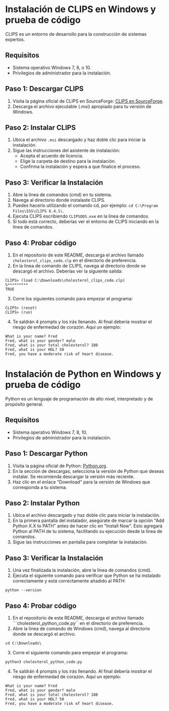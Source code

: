 # Instalación de CLIPS en Windows y prueba de código

CLIPS es un entorno de desarrollo para la construcción de sistemas expertos. 

## Requisitos

- Sistema operativo Windows 7, 8, o 10.
- Privilegios de administrador para la instalación.

## Paso 1: Descargar CLIPS

1. Visita la página oficial de CLIPS en SourceForge: [CLIPS en SourceForge](https://sourceforge.net/projects/clipsrules/files/CLIPS/6.4.1/).
2. Descarga el archivo ejecutable (.msi) apropiado para tu versión de Windows.

## Paso 2: Instalar CLIPS

1. Ubica el archivo `.msi` descargado y haz doble clic para iniciar la instalación.
2. Sigue las instrucciones del asistente de instalación:
   - Acepta el acuerdo de licencia.
   - Elige la carpeta de destino para la instalación.
   - Confirma la instalación y espera a que finalice el proceso.

## Paso 3: Verificar la Instalación

1. Abre la línea de comandos (cmd) en tu sistema.
2. Navega al directorio donde instalaste CLIPS.
3. Puedes hacerlo utilizando el comando cd, por ejemplo: ```cd C:\Program Files\SSS\CLIPS 6.4.1\```.
4. Ejecuta CLIPS escribiendo ```CLIPSDOS.exe``` en la línea de comandos.
5. Si todo está correcto, deberías ver el entorno de CLIPS iniciando en la línea de comandos.

## Paso 4: Probar código

1. En el repositorio de este README, descarga el archivo llamado ```cholesterol_clips_code.clp``` en el directorio de preferencia.
2. En la linea de comando de CLIPS, navega al directorio donde se descargó el archivo. Deberías ver la siguiente salida:
```
CLIPS> (load C:\Downloads\cholesterol_clips_code.clp)
%*********
TRUE
```
3. Corre los siguientes comando para empezar el programa:
```
CLIPS> (reset)
CLIPS> (run)
```
4. Te saldrán 4 prompts y los irás llenando. Al final debería mostrar el riesgo de enfermedad de corazón. Aquí un ejemplo:
```
What is your name? Fred
Fred, what is your gender? male
Fred, what is your total cholesterol? 180
Fred, what is your HDL? 50
Fred, you have a moderate risk of heart disease.
```

# Instalación de Python en Windows y prueba de código

Python es un lenguaje de programación de alto nivel, interpretado y de propósito general.

## Requisitos

- Sistema operativo Windows 7, 8, 10.
- Privilegios de administrador para la instalación.

## Paso 1: Descargar Python

1. Visita la página oficial de Python: [Python.org](https://www.python.org/downloads/windows/).
2. En la sección de descargas, selecciona la versión de Python que deseas instalar. Se recomienda descargar la versión más reciente.
3. Haz clic en el enlace "Download" para la versión de Windows que corresponda a tu sistema.

## Paso 2: Instalar Python

1. Ubica el archivo descargado y haz doble clic para iniciar la instalación.
2. En la primera pantalla del instalador, asegúrate de marcar la opción "Add Python X.X to PATH" antes de hacer clic en "Install Now". Esto agregará Python al PATH de tu sistema, facilitando su ejecución desde la línea de comandos.
3. Sigue las instrucciones en pantalla para completar la instalación.

## Paso 3: Verificar la Instalación

1. Una vez finalizada la instalación, abre la línea de comandos (cmd).
2. Ejecuta el siguiente comando para verificar que Python se ha instalado correctamente y está correctamente añadido al PATH:
```
python --version
```

## Paso 4: Probar código

1. En el repositorio de este README, descarga el archivo llamado ```cholesterol_python_code.py`` en el directorio de preferencia.
2. Abre la linea de comando de Windows (cmd), navega al directorio donde se descargó el archivo.
```
cd C:\Downloads\
```
3. Corre el siguiente comando para empezar el programa:
```
python3 cholesterol_python_code.py
```
4. Te saldrán 4 prompts y los irás llenando. Al final debería mostrar el riesgo de enfermedad de corazón. Aquí un ejemplo:
```
What is your name? Fred
Fred, what is your gender? male
Fred, what is your total cholesterol? 180
Fred, what is your HDL? 50
Fred, you have a moderate risk of heart disease.
```
